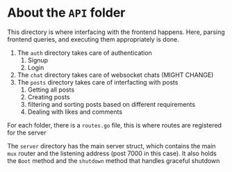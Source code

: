 # About the `API` folder

This directory is where interfacing with the frontend happens. Here, parsing frontend queries, and executing them appropriately is done.

1. The `auth`  directory takes care of authentication
   1. Signup
   2. Login
2. The `chat`  directory takes care of websocket chats (MIGHT CHANGE)
3. The `posts` directory takes care of interfacting with posts
   1. Getting all posts
   2. Creating posts
   3. filtering and sorting posts based on different requirements
   4. Dealing with likes and comments

For each folder, there is a `routes.go` file, this is where routes are registered for the server

The `server` directory has the main server struct, which contains the main `mux` router and the listening address (post 7000 in this case). It also holds the `Boot` method and the `shutdown` method that handles graceful shutdown
